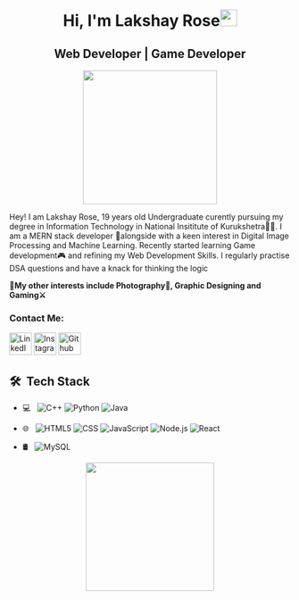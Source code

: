 <h1 align="center">Hi, I'm Lakshay Rose<img src="https://raw.githubusercontent.com/aemmadi/aemmadi/master/wave.gif" width="30px"></h1>
<h2 align="center">Web Developer | Game Developer</h2>

<p align="center"><img src="https://user-images.githubusercontent.com/79397379/142386636-1897ccaf-a623-4a30-924d-4a4a75d7b1b8.gif" width="240px"></p>

Hey! I am Lakshay Rose, 19 years old Undergraduate curently pursuing my degree in Information Technology in National Insititute of Kurukshetra😶‍🌫️. 
I am a MERN stack developer 🔮alongside with a keen interest in Digital Image Processing and Machine Learning. Recently started learning Game development🎮 and refining my Web Development Skills. I regularly practise DSA questions and have a knack for thinking the logic

👺**My other interests include Photography📸, Graphic Designing and Gaming⚔️** 

<h3 align="left">Contact Me:</h3>
<p align="left">
<a href="https://www.linkedin.com/in/lakshay-rose-514518206/" target="blank"><img src="https://user-images.githubusercontent.com/79397379/142388273-dc83e2c2-51e5-4733-bcf9-b4595b65ce13.jpg" alt="LinkedIn" width="40px"></a>
<a href="https://www.instagram.com/lakshay_._rose/" target="blank"><img src="https://user-images.githubusercontent.com/79397379/142387943-6e58f306-2d13-410a-bac8-f5310e822a98.jpg" alt="Instagram" width="40"></a>
<a href="https://github.com/Lakshay-prog2503" target="blank"><img src="https://user-images.githubusercontent.com/79397379/142388699-97e6ad88-7eed-4f60-ae2c-e0e4a6e720ba.jpg" alt="Github" width="40"></a>
</p>

## 🛠 &nbsp;Tech Stack
- 💻 &nbsp;
  ![C++](https://img.shields.io/badge/-C++-333333?style=flat&logo=C%2B%2B&logoColor=00599C)
  ![Python](https://img.shields.io/badge/-Python-333333?style=flat&logo=python)
  ![Java](https://img.shields.io/badge/-Java-333333?style=flat&logo=Java&logoColor=007396)
  
- 🌐 &nbsp;
  ![HTML5](https://img.shields.io/badge/-HTML5-333333?style=flat&logo=HTML5)
  ![CSS](https://img.shields.io/badge/-CSS-333333?style=flat&logo=CSS3&logoColor=1572B6)
  ![JavaScript](https://img.shields.io/badge/-JavaScript-333333?style=flat&logo=javascript)
  ![Node.js](https://img.shields.io/badge/-Node.js-333333?style=flat&logo=node.js)
  ![React](https://img.shields.io/badge/-React-333333?style=flat&logo=react)

 - 🛢 &nbsp;
  ![MySQL](https://img.shields.io/badge/-MySQL-333333?style=flat&logo=mysql)
  
    
<p align="center">
  <img src="https://user-images.githubusercontent.com/79397379/142391385-2cc10114-8de5-4e75-83b0-0e5a7c9f05c3.gif" width="230px">
</p>
